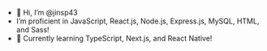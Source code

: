 - 👋 Hi, I’m @jinsp43
- I’m proficient in JavaScript, React.js, Node.js, Express.js, MySQL, HTML, and Sass!
- 🌱 Currently learning TypeScript, Next.js, and React Native!

<!---
jinsp43/jinsp43 is a ✨ special ✨ repository because its `README.md` (this file) appears on your GitHub profile.
You can click the Preview link to take a look at your changes.
--->
